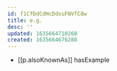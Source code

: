 ```yaml
---
id: f1CfDdCdHcDdxuFNVfC8w
title: e.g.
desc: ''
updated: 1635664710260
created: 1635664676288
---
```


- [[p.alsoKnownAs]] hasExample
